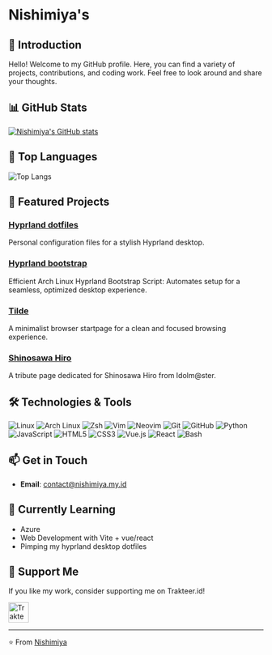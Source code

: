 # Nishimiya's

## 🌟 Introduction

Hello! Welcome to my GitHub profile. Here, you can find a variety of projects, contributions, and coding work. Feel free to look around and share your thoughts.

## 📊 GitHub Stats

[![Nishimiya's GitHub stats](https://github-readme-stats.vercel.app/api?username=xangelkawaiix&show_icons=true&theme=catppuccin_mocha)](https://github.com/anuraghazra/github-readme-stats)

## 🚀 Top Languages

![Top Langs](https://github-readme-stats.vercel.app/api/top-langs/?username=xangelkawaiix&layout=compact&theme=catppuccin_mocha)

## 🌟 Featured Projects

### [Hyprland dotfiles](https://github.com/nishimi-ya/hyprland-dotfiles)
Personal configuration files for a stylish Hyprland desktop.

### [Hyprland bootstrap](https://github.com/nishimi-ya/hyprland-bootstrap)
Efficient Arch Linux Hyprland Bootstrap Script: Automates setup for a seamless, optimized desktop experience.

### [Tilde](https://github.com/nishimi-ya/tilde)
A minimalist browser startpage for a clean and focused browsing experience.

### [Shinosawa Hiro](https://github.com/nishimi-ya/hiro-shinosawa)
A tribute page dedicated for Shinosawa Hiro from Idolm@ster.

## 🛠️ Technologies & Tools

![Linux](https://img.shields.io/badge/Linux-FCC624?style=flat&logo=linux&logoColor=black)
![Arch Linux](https://img.shields.io/badge/Arch%20Linux-1793D1?style=flat&logo=arch-linux&logoColor=white)
![Zsh](https://img.shields.io/badge/Zsh-4EAA25?style=flat&logo=gnu-bash&logoColor=white)
![Vim](https://img.shields.io/badge/Vim-%2311AB00.svg?style=flat&logo=vim&logoColor=white)
![Neovim](https://img.shields.io/badge/Neovim-%2357A143.svg?style=flat&logo=neovim&logoColor=white)
![Git](https://img.shields.io/badge/Git-%23F05033.svg?style=flat&logo=git&logoColor=white)
![GitHub](https://img.shields.io/badge/GitHub-%23121011.svg?style=flat&logo=github&logoColor=white)
![Python](https://img.shields.io/badge/Python-%233776AB.svg?style=flat&logo=python&logoColor=white)
![JavaScript](https://img.shields.io/badge/JavaScript-%23F7DF1E.svg?style=flat&logo=javascript&logoColor=black)
![HTML5](https://img.shields.io/badge/HTML5-%23E34F26.svg?style=flat&logo=html5&logoColor=white)
![CSS3](https://img.shields.io/badge/CSS3-%231572B6.svg?style=flat&logo=css3&logoColor=white)
![Vue.js](https://img.shields.io/badge/Vue.js-%234FC08D.svg?style=flat&logo=vue.js&logoColor=white)
![React](https://img.shields.io/badge/React-%2361DAFB.svg?style=flat&logo=react&logoColor=black)
![Bash](https://img.shields.io/badge/Bash-%234EAA25.svg?style=flat&logo=gnu-bash&logoColor=white)

## 📫 Get in Touch

- **Email**: [contact@nishimiya.my.id](mailto:contact@nishimiya.my.id)

## 🌱 Currently Learning

- Azure
- Web Development with Vite + vue/react
- Pimping my hyprland desktop dotfiles

## 🌟 Support Me

If you like my work, consider supporting me on Trakteer.id!

<a href="https://trakteer.id/nishi.miya/tip" target="_blank"><img id="wse-buttons-preview" src="https://cdn.trakteer.id/images/embed/trbtn-red-1.png?date=18-11-2023" height="40" style="border: 0px; height: 40px; --darkreader-inline-border-top: 0px; --darkreader-inline-border-right: 0px; --darkreader-inline-border-bottom: 0px; --darkreader-inline-border-left: 0px;" alt="Trakteer Saya" data-darkreader-inline-border-top="" data-darkreader-inline-border-right="" data-darkreader-inline-border-bottom="" data-darkreader-inline-border-left=""></a>

---

⭐️ From [Nishimiya](https://github.com/nishimi-ya)
